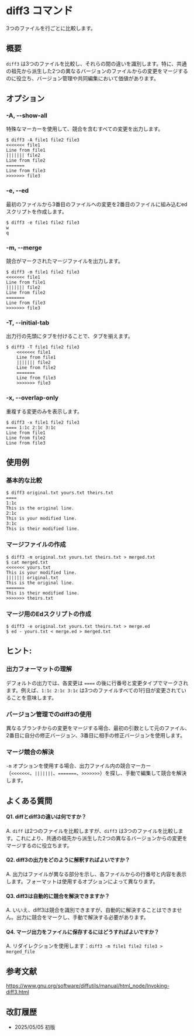 # diff3 コマンド

3つのファイルを行ごとに比較します。

## 概要

`diff3` は3つのファイルを比較し、それらの間の違いを識別します。特に、共通の祖先から派生した2つの異なるバージョンのファイルからの変更をマージするのに役立ち、バージョン管理や共同編集において価値があります。

## オプション

### **-A, --show-all**

特殊なマーカーを使用して、競合を含むすべての変更を出力します。

```console
$ diff3 -A file1 file2 file3
<<<<<<< file1
Line from file1
||||||| file2
Line from file2
======= 
Line from file3
>>>>>>> file3
```

### **-e, --ed**

最初のファイルから3番目のファイルへの変更を2番目のファイルに組み込むedスクリプトを作成します。

```console
$ diff3 -e file1 file2 file3
w
q
```

### **-m, --merge**

競合がマークされたマージファイルを出力します。

```console
$ diff3 -m file1 file2 file3
<<<<<<< file1
Line from file1
||||||| file2
Line from file2
=======
Line from file3
>>>>>>> file3
```

### **-T, --initial-tab**

出力行の先頭にタブを付けることで、タブを揃えます。

```console
$ diff3 -T file1 file2 file3
	<<<<<<< file1
	Line from file1
	||||||| file2
	Line from file2
	=======
	Line from file3
	>>>>>>> file3
```

### **-x, --overlap-only**

重複する変更のみを表示します。

```console
$ diff3 -x file1 file2 file3
==== 1:1c 2:1c 3:1c
Line from file1
Line from file2
Line from file3
```

## 使用例

### 基本的な比較

```console
$ diff3 original.txt yours.txt theirs.txt
====
1:1c
This is the original line.
2:1c
This is your modified line.
3:1c
This is their modified line.
```

### マージファイルの作成

```console
$ diff3 -m original.txt yours.txt theirs.txt > merged.txt
$ cat merged.txt
<<<<<<< yours.txt
This is your modified line.
||||||| original.txt
This is the original line.
=======
This is their modified line.
>>>>>>> theirs.txt
```

### マージ用のEdスクリプトの作成

```console
$ diff3 -e original.txt yours.txt theirs.txt > merge.ed
$ ed - yours.txt < merge.ed > merged.txt
```

## ヒント:

### 出力フォーマットの理解

デフォルトの出力では、各変更は `====` の後に行番号と変更タイプでマークされます。例えば、`1:1c 2:1c 3:1c` は3つのファイルすべての1行目が変更されていることを意味します。

### バージョン管理でのdiff3の使用

異なるブランチからの変更をマージする場合、最初の引数として元のファイル、2番目に自分の修正バージョン、3番目に相手の修正バージョンを使用します。

### マージ競合の解決

`-m` オプションを使用する場合、出力ファイル内の競合マーカー（`<<<<<<<`、`|||||||`、`=======`、`>>>>>>>`）を探し、手動で編集して競合を解決します。

## よくある質問

#### Q1. diffとdiff3の違いは何ですか？
A. `diff` は2つのファイルを比較しますが、`diff3` は3つのファイルを比較します。これにより、共通の祖先から派生した2つの異なるバージョンからの変更をマージするのに役立ちます。

#### Q2. diff3の出力をどのように解釈すればよいですか？
A. 出力はファイルが異なる部分を示し、各ファイルからの行番号と内容を表示します。フォーマットは使用するオプションによって異なります。

#### Q3. diff3は自動的に競合を解決できますか？
A. いいえ、diff3は競合を識別できますが、自動的に解決することはできません。出力に競合をマークし、手動で解決する必要があります。

#### Q4. マージ出力をファイルに保存するにはどうすればよいですか？
A. リダイレクションを使用します：`diff3 -m file1 file2 file3 > merged_file`

## 参考文献

https://www.gnu.org/software/diffutils/manual/html_node/Invoking-diff3.html

## 改訂履歴

- 2025/05/05 初版
